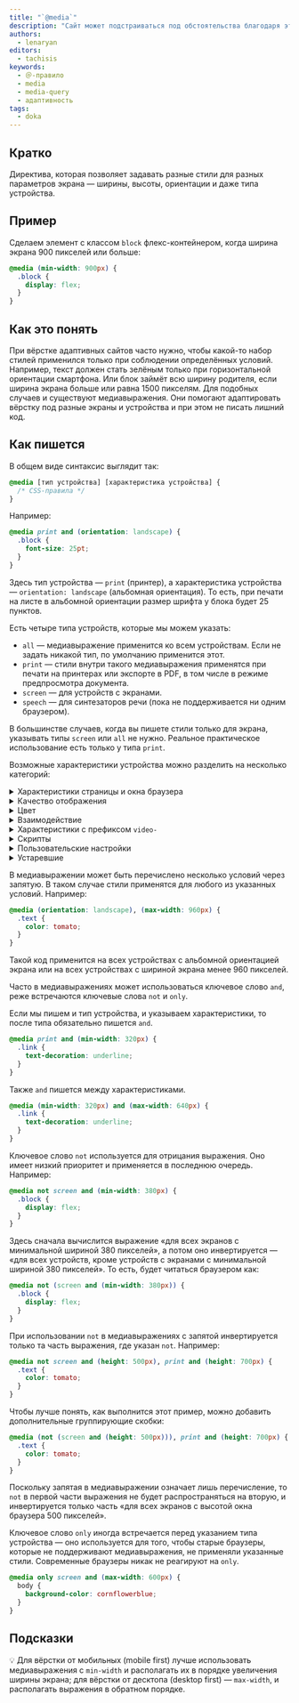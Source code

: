 ```yaml
---
title: "`@media`"
description: "Сайт может подстраиваться под обстоятельства благодаря этой директиве."
authors:
  - lenaryan
editors:
  - tachisis
keywords:
  - ＠-правило
  - media
  - media-query
  - адаптивность
tags:
  - doka
---
```


## Кратко

Директива, которая позволяет задавать разные стили для разных параметров экрана — ширины, высоты, ориентации и даже типа устройства.

## Пример

Сделаем элемент с классом `block` флекс-контейнером, когда ширина экрана 900 пикселей или больше:

```css
@media (min-width: 900px) {
  .block {
    display: flex;
  }
}
```

## Как это понять

При вёрстке адаптивных сайтов часто нужно, чтобы какой-то набор стилей применился только при соблюдении определённых условий. Например, текст должен стать зелёным только при горизонтальной ориентации смартфона. Или блок займёт всю ширину родителя, если ширина экрана больше или равна 1500 пикселям. Для подобных случаев и существуют медиавыражения. Они помогают адаптировать вёрстку под разные экраны и устройства и при этом не писать лишний код.

## Как пишется

В общем виде синтаксис выглядит так:

```css
@media [тип устройства] [характеристика устройства] {
  /* CSS-правила */
}
```

Например:

```css
@media print and (orientation: landscape) {
  .block {
    font-size: 25pt;
  }
}
```

Здесь тип устройства — `print` (принтер), а характеристика устройства — `orientation: landscape` (альбомная ориентация). То есть, при печати на листе в альбомной ориентации размер шрифта у блока будет 25 пунктов.

Есть четыре типа устройств, которые мы можем указать:

- `all` — медиавыражение применится ко всем устройствам. Если не задать никакой тип, по умолчанию применится этот.
- `print` — стили внутри такого медиавыражения применятся при печати на принтерах или экспорте в PDF, в том числе в режиме предпросмотра документа.
- `screen` — для устройств с экранами.
- `speech` — для синтезаторов речи (пока не поддерживается ни одним браузером).

В большинстве случаев, когда вы пишете стили только для экрана, указывать типы `screen` или `all` не нужно. Реальное практическое использование есть только у типа `print`.

Возможные характеристики устройства можно разделить на несколько категорий:

<details>
  <summary>Характеристики страницы и окна браузера</summary>

- `width` — ширина окна браузера;
- `min-width` — минимальная ширина окна браузера;
- `max-width` — максимальная ширина окна браузера;
- `height` — высота окна браузера;
- `min-height` — минимальная высота окна браузера;
- `max-height` — максимальная высота окна браузера;
- `aspect-ratio` — соотношение между шириной и высотой окна;
- `min-aspect-ratio` — минимальное соотношение между шириной и высотой окна;
- `max-aspect-ratio` — максимальное соотношение между шириной и высотой окна;
- `orientation` — ориентация устройства: `landscape` (альбомная, горизонтальная) или `portrait` (портретная, вертикальная);
- `overflow-block` — проверка, как устройство вывода обрабатывает содержимое, которое выходит за пределы области просмотра по оси блока;
- `overflow-inline` — проверка, можно ли прокручивать содержимое, выходящее за пределы области просмотра по встроенной оси.

</details>

<details>
  <summary>Качество отображения</summary>

- `environment-blending` — метод для определения внешнего окружения устройства, такого как тусклое или слишком яркое освещение;
- `display-mode` — проверка режима браузера, используется в PWA: `fullscreen` (полноэкранный режим без интерфейса браузера), `standalone` (как нативное приложение), `minimal-ui` (минимальный интерфейс браузера) и `browser` (обычное окно браузера);
- `grid` — проверка, является ли экран растровым (все современные экраны) или сеточным (как старые телефоны или текстовые терминалы);
- `resolution` — разрешение устройства в dpi или dpcm;
- `min-resolution` — минимальное разрешение устройства в dpi или dpcm;
- `max-resolution` — максимальное разрешение устройства в dpi или dpcm;
- `scan` — процесс сканирования устройства вывода;
- `update` — скорость обновления экрана: `none` (не обновляется), `slow` (медленно), `fast` (быстро).

</details>

<details>
  <summary>Цвет</summary>

- `color` — количество бит на цвет на устройстве вывода;
- `min-color` — минимальное количество бит на цвет на устройстве вывода;
- `max-color` — максимальное количество бит на цвет на устройстве вывода;
- `color-index` — количество цветов, которое может отображаться устройством;
- `min-color-index` — минимальное количество цветов, которое может отображаться устройством;
- `max-color-index` — максимальное количество цветов, которое может отображаться устройством;
- `monochrome` — количество бит на цвет на монохромном устройстве вывода;
- `min-monochrome` — минимальное количество бит на цвет на монохромном устройстве вывода;
- `max-monochrome` — максимальное количество бит на цвет на монохромном устройстве вывода;
- `color-gamut` — примерный диапазон цветов, поддерживаемый браузером и устройством вывода;
- `dynamic-range` — комбинация уровня яркости, глубины цвета и контрастного соотношения для видео в браузере или устройстве вывода;
- `inverted-colors` — проверка, инвертируются ли цвета браузером или ОС.

</details>

<details>
  <summary>Взаимодействие</summary>

- `hover` — проверка, позволяет ли основное устройство наводить указатель на элементы;
- `any-hover` — проверка, позволяет ли любое из устройств ввода наводить указатель на элементы;
- `pointer` — проверка, является ли основное устройство ввода указателем, и насколько оно точное;
- `any-pointer` — проверка, является ли любое из устройств ввода указателем, и насколько оно точное.

</details>

<details>
  <summary>Характеристики с префиксом <code>video-</code></summary>

- `video-width` — ширина видео на выбранном дисплее (ведётся обсуждение);
- `video-height` — высота видео на выбранном дисплее (ведётся обсуждение);
- `video-color-gamut` — примерный диапазон цветов, поддерживаемый для видео в браузере и устройстве вывода;
- `video-dynamic-range` — комбинация уровня яркости, глубины цвета и контрастного соотношения для видео в браузере или устройстве вывода;
- `video-resolution` — разрешение видео на выбранном дисплее (ведётся обсуждение).

</details>

<details>
  <summary>Скрипты</summary>

- `scripting` — проверка, включены ли скрипты;

</details>

<details>
  <summary>Пользовательские настройки</summary>

- `forced-colors` — проверка, запрещает ли браузер цвета, доступные для использования;
- `prefers-color-scheme` — определяет, какую тему предпочитает пользователь — светлую или тёмную;
- `prefers-contrast` — определяет, установлены ли настройки для увеличения или уменьшения контраста между цветами;
- `prefers-reduced-data` — определяет, предпочитает ли пользователь загружать меньше данных на странице;
- `prefers-reduced-motion` — определяет, отключены ли анимации в системных настройках пользователя;
- `prefers-reduced-transparency` — определяет, отключена ли прозрачность в системных настройках пользователя.

</details>

<details>
  <summary>Устаревшие</summary>

- `device-aspect-ratio` — соотношение между шириной и высотой устройства вывода;
- `device-height` — высота дисплея устройства;
- `device-width` — ширина дисплея устройства.

</details>

В медиавыражении может быть перечислено несколько условий через запятую. В таком случае стили применятся для любого из указанных условий. Например:

```css
@media (orientation: landscape), (max-width: 960px) {
  .text {
    color: tomato;
  }
}
```

Такой код применится на всех устройствах с альбомной ориентацией экрана или на всех устройствах с шириной экрана менее 960 пикселей.

Часто в медиавыражениях может использоваться ключевое слово `and`, реже встречаются ключевые слова `not` и `only`.

Если мы пишем и тип устройства, и указываем характеристики, то после типа обязательно пишется `and`.

```css
@media print and (min-width: 320px) {
  .link {
    text-decoration: underline;
  }
}
```

Также `and` пишется между характеристиками.

```css
@media (min-width: 320px) and (max-width: 640px) {
  .link {
    text-decoration: underline;
  }
}
```

Ключевое слово `not` используется для отрицания выражения. Оно имеет низкий приоритет и применяется в последнюю очередь. Например:

```css
@media not screen and (min-width: 380px) {
  .block {
    display: flex;
  }
}
```

Здесь сначала вычислится выражение «для всех экранов с минимальной шириной 380 пикселей», а потом оно инвертируется — «для всех устройств, кроме устройств с экранами с минимальной шириной 380 пикселей». То есть, будет читаться браузером как:

```css
@media not (screen and (min-width: 380px)) {
  .block {
    display: flex;
  }
}
```

При использовании `not` в медиавыражениях с запятой инвертируется только та часть выражения, где указан `not`. Например:

```css
@media not screen and (height: 500px), print and (height: 700px) {
  .text {
    color: tomato;
  }
}
```

Чтобы лучше понять, как выполнится этот пример, можно добавить дополнительные группирующие скобки:

```css
@media (not (screen and (height: 500px))), print and (height: 700px) {
  .text {
    color: tomato;
  }
}
```

Поскольку запятая в медиавыражении означает лишь перечисление, то `not` в первой части выражения не будет распространяться на вторую, и инвертируется только часть «для всех экранов с высотой окна браузера 500 пикселей».

Ключевое слово `only` иногда встречается перед указанием типа устройства — оно используется для того, чтобы старые браузеры, которые не поддерживают медиавыражения, не применяли указанные стили. Современные браузеры никак не реагируют на `only`.

```css
@media only screen and (max-width: 600px) {
  body {
    background-color: cornflowerblue;
  }
}
```

## Подсказки

💡 Для вёрстки от мобильных (mobile first) лучше использовать медиавыражения с `min-width` и располагать их в порядке увеличения ширины экрана; для вёрстки от десктопа (desktop first) — `max-width`, и располагать выражения в обратном порядке.
